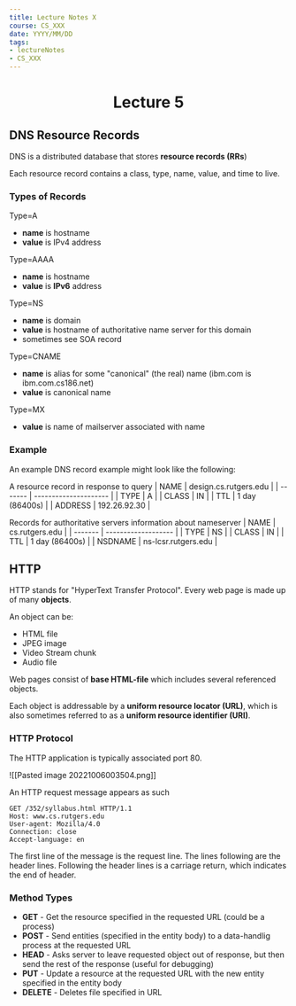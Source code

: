 ```yaml
---
title: Lecture Notes X
course: CS_XXX
date: YYYY/MM/DD
tags: 
- lectureNotes
- CS_XXX
---
```


<center><h1>Lecture 5</h1></center>

## DNS Resource Records
DNS is a distributed database that stores **resource records (RRs**)

Each resource record contains a class, type, name, value, and time to live.

### Types of Records
Type=A
- **name** is hostname
- **value** is IPv4 address

Type=AAAA
- **name** is hostname
- **value** is **IPv6** address

Type=NS
- **name** is domain
- **value** is hostname of authoritative name server for this domain
- sometimes see SOA record

Type=CNAME
- **name** is alias for some "canonical" (the real) name (ibm.com is ibm.com.cs186.net)
- **value** is canonical name

Type=MX
- **value** is name of mailserver associated with name

### Example
An example DNS record example might look like the following:

A resource record in response to query
| NAME    | design.cs.rutgers.edu |
| ------- | --------------------- |
| TYPE    | A                     |
| CLASS   | IN                    |
| TTL     | 1 day (86400s)        |
| ADDRESS | 192.26.92.30          |

Records for authoritative servers information about nameserver
| NAME    | cs.rutgers.edu      |
| ------- | ------------------- |
| TYPE    | NS                  |
| CLASS   | IN                  |
| TTL     | 1 day (86400s)      |
| NSDNAME | ns-lcsr.rutgers.edu |

## HTTP
HTTP stands for "HyperText Transfer Protocol". Every web page is made up of many **objects**.

An object can be:
- HTML file
- JPEG image
- Video Stream chunk
- Audio file

Web pages consist of **base HTML-file** which includes several referenced objects.

Each object is addressable by a **uniform resource locator (URL)**, which is also sometimes referred to as a **uniform resource identifier (URI)**.

### HTTP Protocol
The HTTP application is typically associated port 80. 

![[Pasted image 20221006003504.png]]

An HTTP request message appears as such
```
GET /352/syllabus.html HTTP/1.1
Host: www.cs.rutgers.edu
User-agent: Mozilla/4.0
Connection: close
Accept-language: en
```
The first line of the message is the request line.
The lines following are the header lines. 
Following the header lines is a carriage return, which indicates the end of header.

### Method Types
- **GET** - Get the resource specified in the requested URL (could be a process)
- **POST** - Send entities (specified in the entity body) to a data-handlig process at the requested URL
- **HEAD** - Asks server to leave requested object out of response, but then send the rest of the response (useful for debugging)
- **PUT** - Update a resource at the requested URL with the new entity specified in the entity body
- **DELETE** - Deletes file specified in URL

